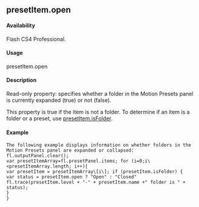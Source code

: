## presetItem.open

#### Availability

Flash CS4 Professional.

#### Usage

presetItem.open

#### Description

Read-only property: specifies whether a folder in the Motion Presets panel is currently expanded (true) or not (false).
>
This property is true if the item is not a folder. To determine if an item is a folder or a preset, use [presetItem.isFolder](#_bookmark773).

#### Example

```
The following example displays information on whether folders in the Motion Presets panel are expanded or collapsed:
fl.outputPanel.clear();
var presetItemArray=fl.presetPanel.items; for (i=0;i\<presetItemArray.length; i++){
var presetItem = presetItemArray\[i\]; if (presetItem.isFolder) {
var status = presetItem.open ? "Open" : "Closed"
fl.trace(presetItem.level + "-" + presetItem.name +" folder is " + status);
}
}

```